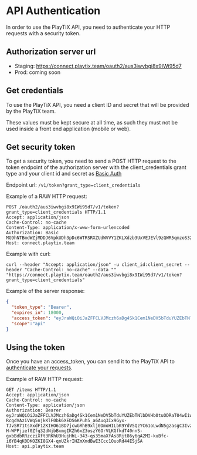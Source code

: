 # API Authentication

In order to use the PlayTiX API, you need to authenticate your HTTP requests with a security token.

## Authorization server url
* Staging: https://connect.playtix.team/oauth2/aus3iwvbgi8x9IWi95d7
* Prod: coming soon

## Get credentials

To use the PlayTiX API, you need a client ID and secret that will be provided by the PlayTiX team.

These values must be kept secure at all time, as such they must not be used inside a front end application 
(mobile or web).

## Get security token

To get a security token, you need to send a POST HTTP request to the token endpoint of the authorization server with 
the client_credentials grant type and your client id and secret 
as [Basic Auth](https://en.wikipedia.org/wiki/Basic_access_authentication#Client_side)

Endpoint url: `/v1/token?grant_type=client_credentials`



Example of a RAW HTTP request:
```http request
POST /oauth2/aus3iwvbgi8x9IWi95d7/v1/token?grant_type=client_credentials HTTP/1.1
Accept: application/json
Cache-Control: no-cache
Content-Type: application/x-www-form-urlencoded
Authorization: Basic MG9hNTBmdWZjMDDJ6VpkUDh3pDc6WTRSRXZUdWVVY1ZKLXdzb3UxVEJEVl9zQWR5qmzoS32VDh4a29qTkRoeg==
Host: connect.playtix.team
```

Example with curl:
```
curl --header "Accept: application/json" -u client_id:client_secret --header "Cache-Control: no-cache" --data "" "https://connect.playtix.team/oauth2/aus3iwvbgi8x9IWi95d7/v1/token?grant_type=client_credentials"
```

Example of the server response:
```json
{
  "token_type": "Bearer",
  "expires_in": 18000,
  "access_token": "eyJraWQiOiJaZFFCLVJMczh6aDg4Sk1Cem1NeDV5bTduYUZEbTNlbDVHb0tuODRaT04wIiwiYWxnIjoiUlMyNTYifQ.eyJ2ZXIiOjEsImp0aSI6IkFULktuMkpFZnZhaVRvbURhY1FhMDByRUZlNkduRHhaZ25yLWt2eEdyTTZfQjAiLCJpc3MiOiJodHRwczovL2Nvbm5lY3QucGxheXRpeC50ZWFtL29hdXRoMi9hdXMzaXd2YmdpOHg5SVdpOTVkNyIsImF1ZCI6ImFwaTovL2RlZmF1bHQiLCJpYXQiOjE2NTY2Njg1MjksImV4cCI6MTY1NjY4NjUyOSwiY2lkIjoiMG9hNTBmdWZjMDZSZVpkUko1ZDciLCJzY3AiOlsiYXBpIl0sInN1YiI6IjBvYTUwZnVmYzA2UmVaZFJKNWQ3IiwidGVzdDIiOiIwb2E1MGZ1ZmMwNlJlWmRSSjVkNyIsInRlc3QiOiIwb2E1MGZ1ZmMwNlJlWmRSSjVkNyJ9.lAMFYIHa5WXLIvUkkQzZIRYjPNT4yt4cOpjOXnszOZfBQYtPXd-RcgdVAziVWq5njkKlF0bk6XEDS6KPuh5_a6Auq3Ix9Gyx-TJvSR71tsXxdF1ZKIHO61BD7jcwGRhB9xlj0DmoHILbK9YdVSQzYC61oLwdN5gzasgC3IvzIzs9W8Q-H-WPPjief0Zfg32dNjbBxmgIKZh6xZ3oszY6OrVLKGfkdT40nnS-gxbBdbRRzcziXft3RKhU3HujHhL-343-qs35maXfAs8Rjt86y6gA2MI-kuBfc-i6YB4qK0DKOZKI8GX4-qnUZkrIHZmXmdBwE3Ccc1OuoRd44ESjSA",
  "scope":"api"
}
```

## Using the token

Once you have an access_token, you can send it to the PlayTiX API to [authenticate your requests](https://datatracker.ietf.org/doc/html/rfc6750).

Example of RAW HTTP request:
```http request
GET /items HTTP/1.1
Accept: application/json
Cache-Control: no-cache
Content-Type: application/json
Authorization: Bearer eyJraWQiOiJaZFFCLVJMczh6aDg4Sk1Cem1NeDV5bTduYUZEbTNlbDVHb0tuODRaT04wIiwiYWxnIjoiUlMyNTYifQ.eyJ2ZXIiOjEsImp0aSI6IkFULktuMkpFZnZhaVRvbURhY1FhMDByRUZlNkduRHhaZ25yLWt2eEdyTTZfQjAiLCJpc3MiOiJodHRwczovL2Nvbm5lY3QucGxheXRpeC50ZWFtL29hdXRoMi9hdXMzaXd2YmdpOHg5SVdpOTVkNyIsImF1ZCI6ImFwaTovL2RlZmF1bHQiLCJpYXQiOjE2NTY2Njg1MjksImV4cCI6MTY1NjY4NjUyOSwiY2lkIjoiMG9hNTBmdWZjMDZSZVpkUko1ZDciLCJzY3AiOlsiYXBpIl0sInN1YiI6IjBvYTUwZnVmYzA2UmVaZFJKNWQ3IiwidGVzdDIiOiIwb2E1MGZ1ZmMwNlJlWmRSSjVkNyIsInRlc3QiOiIwb2E1MGZ1ZmMwNlJlWmRSSjVkNyJ9.lAMFYIHa5WXLIvUkkQzZIRYjPNT4yt4cOpjOXnszOZfBQYtPXd-RcgdVAziVWq5njkKlF0bk6XEDS6KPuh5_a6Auq3Ix9Gyx-TJvSR71tsXxdF1ZKIHO61BD7jcwGRhB9xlj0DmoHILbK9YdVSQzYC61oLwdN5gzasgC3IvzIzs9W8Q-H-WPPjief0Zfg32dNjbBxmgIKZh6xZ3oszY6OrVLKGfkdT40nnS-gxbBdbRRzcziXft3RKhU3HujHhL-343-qs35maXfAs8Rjt86y6gA2MI-kuBfc-i6YB4qK0DKOZKI8GX4-qnUZkrIHZmXmdBwE3Ccc1OuoRd44ESjSA
Host: api.playtix.team
```
